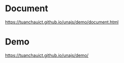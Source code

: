 # Document

https://tuanchauict.github.io/unajs/demo/document.html

# Demo

https://tuanchauict.github.io/unajs/demo/
